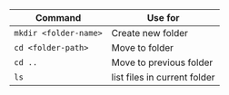 | Command | Use for |
| --- | --- |
| `mkdir <folder-name>` | Create new folder |
| `cd <folder-path>` | Move to folder |
| `cd ..` | Move to previous folder |
| `ls` | list files in current folder |
